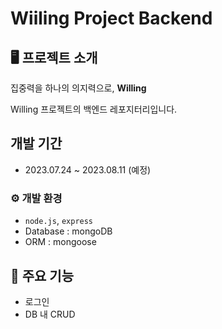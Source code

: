 # Wiiling Project Backend

## 🖥️ 프로젝트 소개

집중력을 하나의 의지력으로, **Willing**

Willing 프로젝트의 백엔드 레포지터리입니다.

## 개발 기간

- 2023.07.24 ~ 2023.08.11 (예정)

### ⚙️ 개발 환경

- `node.js`, `express`
- Database : mongoDB
- ORM : mongoose

## 📌 주요 기능

- 로그인
- DB 내 CRUD
